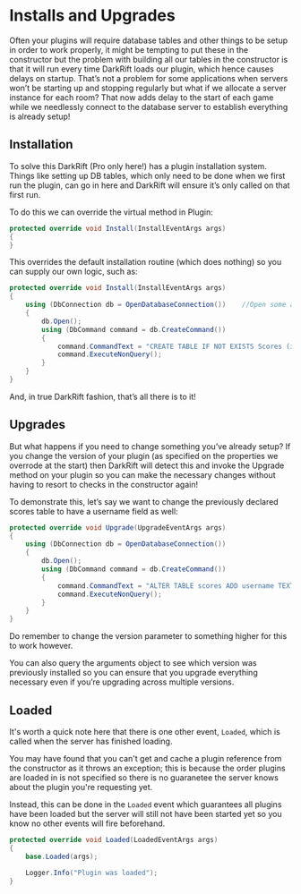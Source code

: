 # Installs and Upgrades
Often your plugins will require database tables and other things to be setup in order to work properly, it might be tempting to put these in the constructor but the problem with building all our tables in the constructor is that it will run every time DarkRift loads our plugin, which hence causes delays on startup. That’s not a problem for some applications when servers won’t be starting up and stopping regularly but what if we allocate a server instance for each room? That now adds delay to the start of each game while we needlessly connect to the database server to establish everything is already setup!

## Installation
To solve this DarkRift (Pro only here!) has a plugin installation system. Things like setting up DB tables, which only need to be done when we first run the plugin, can go in here and DarkRift will ensure it’s only called on that first run.

To do this we can override the virtual method in Plugin:
```csharp
protected override void Install(InstallEventArgs args)
{
}
```
This overrides the default installation routine (which does nothing) so you can supply our own logic, such as:
```csharp
protected override void Install(InstallEventArgs args)
{
    using (DbConnection db = OpenDatabaseConnection())    //Open some arbitrary database connection from somewhere
    {
        db.Open();
        using (DbCommand command = db.CreateCommand())
        {
            command.CommandText = "CREATE TABLE IF NOT EXISTS Scores (id INTEGER PRIMARY KEY AUTOINCREMENT, score INTEGER)";
            command.ExecuteNonQuery();
        }
    }
}
```
And, in true DarkRift fashion, that’s all there is to it!

## Upgrades
But what happens if you need to change something you’ve already setup? If you change the version of your plugin (as specified on the properties we overrode at the start) then DarkRift will detect this and invoke the Upgrade method on your plugin so you can make the necessary changes without having to resort to checks in the constructor again!

To demonstrate this, let’s say we want to change the previously declared scores table to have a username field as well:
```csharp
protected override void Upgrade(UpgradeEventArgs args)
{
    using (DbConnection db = OpenDatabaseConnection())
    {
        db.Open();
        using (DbCommand command = db.CreateCommand())
        {
            command.CommandText = "ALTER TABLE scores ADD username TEXT";
            command.ExecuteNonQuery();
        }
    }
}
```
Do remember to change the version parameter to something higher for this to work however.

You can also query the arguments object to see which version was previously installed so you can ensure that you upgrade everything necessary even if you’re upgrading across multiple versions.

## Loaded
It's worth a quick note here that there is one other event, `Loaded`, which is called when the server has finished loading.

You may have found that you can't get and cache a plugin reference from the constructor as it throws an exception; this is because the order plugins are loaded in is not specified so there is no guaranetee the server knows about the plugin you're requesting yet.

Instead, this can be done in the `Loaded` event which guarantees all plugins have been loaded but the server will still not have been started yet so you know no other events will fire beforehand.

```csharp
protected override void Loaded(LoadedEventArgs args)
{
    base.Loaded(args);

    Logger.Info("Plugin was loaded");
}
```
